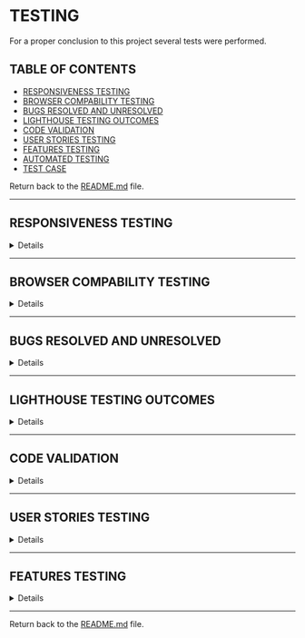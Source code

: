 # TESTING

For a proper conclusion to this project several tests were performed.

## TABLE OF CONTENTS

* [RESPONSIVENESS TESTING](#responsiveness-testing)
* [BROWSER COMPABILITY TESTING](#browser-compability-testing)
* [BUGS RESOLVED AND UNRESOLVED](#bugs-resolved-and-unresolved)
* [LIGHTHOUSE TESTING OUTCOMES](#lighthouse-testing-outcomes)
* [CODE VALIDATION](#code-validation)
* [USER STORIES TESTING](#user-stories-testing)
* [FEATURES TESTING](#features-testing)
* [AUTOMATED TESTING](#automated-testing)
* [TEST CASE](#test-case)

Return back to the [README.md](README.md) file.

- - -

## RESPONSIVENESS TESTING

<details>

The deployed application was tested on multiple devices to check for responsiveness issues. 

It works as expected according to the wireframes and no issue was found.

<img src="readme/documentation/responsiveness/amiresponsive.png">

|Device| Screenshot | 
|:---|:---: |
| 1200px |  <img src="readme/documentation/responsiveness/sizes/1200.png">  |
| 992px  |  <img src="readme/documentation/responsiveness/sizes/992.png">  |
| 768px  |  <img src="readme/documentation/responsiveness/sizes/768.png">  |
| 576px  |  <img src="readme/documentation/responsiveness/sizes/576.png"> |
| 320px  |  <img src="readme/documentation/responsiveness/sizes/320.png"> |


</details>

- - -

## BROWSER COMPABILITY TESTING


<details>

The deployed project was tested on multiple browsers to check for compatibility issues and works as expected.

|Browser | Screenshot | 
|:---:|:---: |
| Chrome | <img src="readme/documentation/browser/chrome.png"> |
| Edge  | <img src="readme/documentation/browser/edge.png"> |
| Firefox |  <img src="readme/documentation/browser/firefox.png"> |

</details>

- - -

## BUGS RESOLVED AND UNRESOLVED 

<details>

The issues listed in the table below were indentified during the development of the project.

### Resolved bugs and issues

|N.| Issue |  Action | Status | 
|:---|:--- |:--- |:--- |
|01| Instructions, Ingredients and Category fields weren't required to submit a new recipe | Remove null and blank = True and set a default | Closed | 
|02| edit/delete recipe available to all users | Add condition for user to authenticated and a super user to have edit/delete option render | Closed | 
|03| Brute forcing the URL to edit/delete recipe allowed non superuser to edit/delete recipes | Update views to have non-superusers redirected to 404 error page | Closed | 
|04| Brute forcing the URL to edit/delete comments allowed any user to edit/delete any other users' comments | Update views to have user's who isn't the comment owner redirected to 404 error page | Closed | 
|05| Alert messages wouldn't close when clicking the X | Add javascript to remove the element when the X is clicked | Closed | 
|06| edit/delete recipe available to all users | Add condition for user to authenticated and a super user to have edit/delete option render | Closed |
|09| Inpunt forms don't prepoulate fields with original comment or recipe values when editing | passed the recipe instance as an argument to the form constructor | Closed |
|10| Heroku deployment failing | Removed unused CAB import from msilib | Closed |
|11| Categories weren't rendering | In models.py relevant functions were moved inside catergories class as they were mistakenly sitting outside it | Closed | 
|12| 404 error page wasn't loading | Input handlere404 function to letseat views.py and at the end of relevant conditions in blog views.py   | Closed |
|13| Styles not rendering in live preview | Switch debug to true   | Closed |
|14| Console Error that messageRow is not a valid DOM element however it disappears when the alert message for logging in and out appears. | Delete relevant console.log from script.js | Closed |

### Unresolved bugs and issues

|N.| Issue |  Action | Status | 
|:---|:--- |:--- |:--- |
|01| Ingredients and Instructions do not render in the form of a list even when typed as such in the textareas. | Textarea field in the backend allow lists to be rendered on posted recipe. I have checked the views but isn't clear why the same textareas in the frontend and backend are operating differently | Open |
|02| When a user likes a recipe the like initial icon of a heart outline should fill in to be a solid heart but it doesn't | I have checked the html and views and can't find an obvious reason as to why it isn't changing | Open |

</details>

- - -

## LIGHTHOUSE TESTING OUTCOMES

<details>

The deployed project was tested using the Lighthouse Audit tool to check for any major issues. The results for each page are listed below.

|Page | Screenshot | Notes |
|:---:|:---: |:---: |
|Index Desktop |<img src="readme/documentation/performance/desktop/index.png">||
|Index Mobile |<img src="readme/documentation/performance/mobile/index.png">| Height and width for images stated as reason for lower score. I tried changin them but it made no difference. |
|All Recipes Desktop |<img src="readme/documentation/performance/desktop/all_recipes.png">||
|All Recipes Mobile |<img src="readme/documentation/performance/mobile/all_recipes.png">||
|Single Recipe Desktop |<img src="readme/documentation/performance/desktop/single_recipe.png">||
|Single Recipe Mobile |<img src="readme/documentation/performance/mobile/single_recipe.png">||
|Delete Comment Desktop |<img src="readme/documentation/performance/desktop/comment_delete.png">||
|Delete Comment Mobile |<img src="readme/documentation/performance/mobile/comment_delete.png">||
|Edit Comment Desktop |<img src="readme/documentation/performance/desktop/comment_edit.png">||
|Edit Comment Mobile |<img src="readme/documentation/performance/mobile/comment_edit.png">||
|Add Recipe Desktop |<img src="readme/documentation/performance/desktop/admin_recipe_create.png">||
|Add Recipe Mobile |<img src="readme/documentation/performance/mobile/admin_recipe_create.png">||
|Edit Recipe Desktop |<img src="readme/documentation/performance/desktop/admin_recipe_edit.png">||
|Edit Recipe Mobile |<img src="readme/documentation/performance/mobile/admin_recipe_edit.png">||
|Delete Recipe Desktop |<img src="readme/documentation/performance/desktop/admin_recipe_delete.png">||
|Delete Recipe Mobile |<img src="readme/documentation/performance/mobile/admin_recipe_delete.png">||
|Signup Desktop |<img src="readme/documentation/performance/desktop/signup.png">||
|Signup Mobile |<img src="readme/documentation/performance/mobile/signup.png">||
|Login Desktop |<img src="readme/documentation/performance/desktop/login.png">||
|Login Mobile |<img src="readme/documentation/performance/mobile/login.png">||
|Logout Desktop |<img src="readme/documentation/performance/desktop/logout.png">||
|Logout Mobile |<img src="readme/documentation/performance/mobile/logout.png">||

</details>

- - -

## CODE VALIDATION

<details>

### HTML

The [HTML W3C Validator](https://validator.w3.org/) to validate all HTML files.
In order to properly validate the HTML pages with Jinja syntax, the steps are followed for each file:

- Navigate to the deployed application using Google Chrome,
- Right-click anywhere on the page, and select View Page Source.
- Copy the entire "compiled" code, without any Jinja syntax., and use the validate by input method.

The result for each page are listed bellow:

|Page |Screenshot | Notes  | 
|:---:|:----------------------:|---|
| Index | <img src="readme/documentation/validation/html/index.png"> | No Errors |
| Products | <img src="readme/documentation/validation/html/products.png"> | No Errors |
| Single Product | <img src="readme/documentation/validation/html/product_details.png"> | No Errors |
| Events | <img src="readme/documentation/validation/html/events.png"> | No Errors |
| Single Event | <img src="readme/documentation/validation/html/single_event.png"> | No Errors |
| Add Product | <img src="readme/documentation/validation/html/add_product.png"> | No Errors |
| Edit Product | <img src="readme/documentation/validation/html/edit_product.png"> | No Errors |
| Add Event | <img src="readme/documentation/validation/html/add_event.png"> | No Errors |
| Edit Event | <img src="readme/documentation/validation/html/edit_event.png"> | No Errors |
| Bag | <img src="readme/documentation/validation/html/bag.png"> | No Errors |
| Checkout | <img src="readme/documentation/validation/html/checkout.png"> | No Errors |
| Checkout Success | <img src="readme/documentation/validation/html/checkout_success.png"> | No Errors |
| Coupon | <img src="readme/documentation/validation/html/coupon.png"> | No Errors |
| Feedback | <img src="readme/documentation/validation/html/feedback.png"> | No Errors |
| Single Feedback | <img src="readme/documentation/validation/html/feedback_detail.png"> | No Errors |
| Signup | <img src="readme/documentation/validation/html/signup.png"> | Error with signup form not accessible |
| Login | <img src="readme/documentation/validation/html/signin.png"> | No Errors |
| Logout | <img src="readme/documentation/validation/html/signout.png"> | No Errors |
| 404 | <img src="readme/documentation/validation/html/404.png"> | No Errors |

- - - 

### CSS

The [CSS Jigsaw Validator](https://jigsaw.w3.org/css-validator/) was used to validate the CSS file.

| File | Screenshot | Notes |
| --- | --- | --- |
| base.css | <img src="readme/documentation/validation/css/base.png">| No Errors |

- - - 

### JAVASCRIPT

The [JShint Validator](https://jshint.com/) was used to validate the JavaScript file.

| File | Screenshot | Notes |
| --- | --- | --- |
| checkout_stripe_element.js | <img src="readme/documentation/validation/javascript/checkout_stripe_element_1.png"> <img src="readme/documentation/validation/javascript/checkout_stripe_element_2.png">| No Errors |
| profiles_countryfield.js | <img src="readme/documentation/validation/javascript/profiles_countryfield.png"> | No Errors |


- - - 

### PYTHON

The [Code Institute Python Linter](https://pep8ci.herokuapp.com)was used to validate all Python files.

#### Network project

| File | Screenshot  | Notes|
| --- | ------ |:---:|
| settings.py |  <img src="readme/documentation/validation/python/hazelsnutsaboutvintage/settings.png">  | Pass |
| urls.py (main) |  <img src="readme/documentation/validation/python/hazelsnutsaboutvintage/urls.png">  | Pass |
| views.py | <img src="readme/documentation/validation/python/hazelsnutsaboutvintage/views.png">  | Pass |


#### Bag app

| File | Screenshot  | Notes|
| --- | --- | --- |
| bag_tools.py | <img src="readme/documentation/validation/python/bag/bag_tools.png">   | Pass |
| contexts.py | <img src="readme/documentation/validation/python/bag/contexts.png">   | Pass |
| urls.py | <img src="readme/documentation/validation/python/bag/urls.png">   | Pass |
| views.py |  <img src="readme/documentation/validation/python/bag/views.png">  | Pass |

#### Checkout app

| File | Screenshot  | Notes|
| --- | --- | --- |
| admin.py | <img src="readme/documentation/validation/python/checkout/admin.png">   | Pass |
| forms.py | <img src="readme/documentation/validation/python/checkout/forms.png">   | Pass |
| models.py | <img src="readme/documentation/validation/python/checkout/models.png">   | Pass |
| urls.py |  <img src="readme/documentation/validation/python/checkout/urls.png">  | Pass |
| views.py | <img src="readme/documentation/validation/python/checkout/views.png">   | Pass |
| signals.py | <img src="readme/documentation/validation/python/checkout/signals.png">   | Pass |
| webhook_handlers.py |  <img src="readme/documentation/validation/python/checkout/webhook_handlers.png">  | Pass |
| webhooks.py | <img src="readme/documentation/validation/python/checkout/webhooks.png">   | Pass |

#### Coupon app

| File | Screenshot  | Notes|
| --- | --- | --- |
| admin.py | <img src="readme/documentation/validation/python/coupon/admin.png">   | Pass |
| models.py | <img src="readme/documentation/validation/python/coupon/models.png">   | Pass |
| urls.py |  <img src="readme/documentation/validation/python/coupon/urls.png">  | Pass |
| views.py | <img src="readme/documentation/validation/python/coupon/views.png">   | Pass |

#### Events app

| File | Screenshot  | Notes|
| --- | --- | --- |
| admin.py | <img src="readme/documentation/validation/python/events/admin.png">   | Pass |
| forms.py | <img src="readme/documentation/validation/python/events/forms.png">   | Pass |
| models.py | <img src="readme/documentation/validation/python/events/models.png">   | Pass |
| urls.py |  <img src="readme/documentation/validation/python/events/urls.png">  | Pass |
| views.py | <img src="readme/documentation/validation/python/events/views.png">   | Pass |

#### Feedback app

| File | Screenshot  | Notes|
| --- | --- | --- |
| admin.py | <img src="readme/documentation/validation/python/feedback/admin.png">   | Pass |
| forms.py | <img src="readme/documentation/validation/python/feedback/forms.png">   | Pass |
| models.py | <img src="readme/documentation/validation/python/feedback/models.png">   | Pass |
| urls.py |  <img src="readme/documentation/validation/python/feedback/urls.png">  | Pass |
| views.py | <img src="readme/documentation/validation/python/feedback/views.png">   | Pass |


#### Home app

| File | Screenshot  | Notes|
| --- | --- | --- |
| urls.py |  <img src="readme/documentation/validation/python/home/urls.png">  | Pass |
| views.py | <img src="readme/documentation/validation/python/home/views.png">   | Pass |


#### Products app

| File | Screenshot  | Notes|
| --- | --- | --- |
| admin.py | <img src="readme/documentation/validation/python/products/admin.png">   | Pass |
| forms.py | <img src="readme/documentation/validation/python/products/forms.png">   | Pass |
| models.py | <img src="readme/documentation/validation/python/products/models.png">   | Pass |
| urls.py |  <img src="readme/documentation/validation/python/products/urls.png">  | Pass |
| views.py | <img src="readme/documentation/validation/python/products/views.png">   | Pass |
| widgets.py | <img src="readme/documentation/validation/python/products/widgets.png">   | Pass |


#### Profiles app

| File | Screenshot  | Notes|
| --- | --- | --- |
| forms.py | <img src="readme/documentation/validation/python/profiles/forms.png">   | Pass |
| models.py | <img src="readme/documentation/validation/python/profiles/models.png">   | Pass |
| urls.py |  <img src="readme/documentation/validation/python/profiles/urls.png">  | Pass |
| views.py | <img src="readme/documentation/validation/python/profiles/views.png">   | Pass |

</details>

- - -

## USER STORIES TESTING

<details>

The implemented User Stories were tested during the development of this project and also after it was finished.

### Site User

- - -

As a Site User, I want to be able to:

*Must Have*

| User Stories |  Notes|
| --- | --- | 
| I can click an Add to Bag button so that I can ladd the product to my bag to purchase. | Pass |
| I can enter my details so that I can pay for the product and have it delivered to the correct address. |  Pass |
| I can view a list of products so that I can choose one to buy. | Pass |
| I can view a product so that I can inspect the product in more detail and add it to my bag. | Pass |

*Should Have*

| User Stories |  Notes|
| --- | --- | 
| I can give feedback so that I can let the store owner know about my experience with the online store. |  Pass |
| I can sign up to be a member/ login as an existing member so that I can be a part of the site's community and receive updates. |  Pass |
| I can view my profile so that I can review my personal info and previous order history. |  Pass |


*Could Have*

| User Stories |  Notes|
| --- | --- | 
| I can get a coupon for a discount so that I can use it in-store. | Pass |
| edit or delete my comment so that if I made a spelling error or changed my mind about what I said I can edit or delete it. | Pass |
| I can view a list of events so that I can see if the store is running any events I would be interested in. | Pass |
| I can view an event so that I can inspect the event in more detail. | Pass |


### **Site Admin**


- - -

As Site Admin for the site I want to be able to:

*Must Have*

| User Stories |  Notes|
| --- | --- | 
| create, edit and delete products so that I can be in control of what products are shown to Site Users. | Pass |
| create, edit and delete events so that I can be in control of what events are shown to Site Users. | Pass |


*Should Have*

| User Stories |  Notes|
| --- | --- | 
| assign a category, size and brand to the products so that Site Users will be able to find products specific to what they need. | Pass |
| offer a coupon after a purchase so that I can draw Site Users users back to my store. | Pass |
|  view my customers feedback so that I can see the areas in which the business is lacking and improve. | Pass |

</details>

- - -

## FEATURES TESTING

<details>

| Page | User Action | Expected Result| Notes |
| --- | --- | --- | --- |
| **Index**   |  |  | |
| | Click on Logo | Redirection to Index page | Pass |
| | Click on Nav Toggle | Show Nav items - Home, Recipes, Signup, Login | Pass |
| | Click on Nav Toggle (while logged in) | Show Nav items - Home, Recipes, Logout | Pass |
| | Click on Nav Toggle (while admin logged in) | Show Nav items - Home, Recipes, Logout, Add Recipe | Pass |
| | Click on Home button | Redirection to Index page | Pass |
| | Click on Discover Recipes | Redirection to All Recipes page | Pass |
| | Click on Sign Up button  | Redirection to Sign Up page | Pass |
| | Click on Login button | Redirection to Login page | Pass |
| | Click on Discover Recipes button | Redirection to All Recipes page | Pass |
| **Sign Up** |  |  |  |
| | Click Sign Up button | Username required | Pass |
| | Click Sign Up button (username provided) | Password required | Pass |
| | Click Sign Up button (username and password provided) | Password (again) required | Pass |
| | Click Sign Up button with all valid information | Redirection to Index page and displays message | Pass |
| | Click Sign Up button (username, email (already in use), password, password (again) provided, passwords matching) | Field only accepts new email | Pass |
| | Click Sign Up button (username, password, password (again) provided, passwords matching, using invalid password format) | Field will only accept password format  | Pass |
| | Click Sign Up button (username, password, password (again) provided, passwords not matching) | Passwords required to match | Pass |
| | Click on Login link | Redirection to Login page | Pass |
| | Click Cancel button | Redirection to Index page | Pass |
| **Log In** |  |  |  |
| | Click Login button | Username required | Pass |
| | Click Login button (username provided) | Password required | Pass |
| | Click Login button (valid username and invalid password provided) | Username and/or password incorrect | Pass |
| | Click Login button (invalid username provided) | username and/or password incorrect  | Pass |
| | Enter user email address in username field | field will only accept valid username | Pass |
| | Enter valid password | Field will only accept password format | Pass |
| | Click Login button with all valid information | Redirection to Index page and displays message | Pass |
| | Click on Sign Up link | Redirection to Sign Up page | Pass |
| | Click Cancel button | Redirection to Index page | Pass |
| **Log Out** |  |  |  |
| | click on dropdown menu, then log out | Redirects to log out page | Pass |
| | Click to confirm to sign out  | Redirects to landing page and displays message with the sign out confirmation | Pass |
| | Click Cancel button | Redirection to Index page | Pass |
| **Products** |  |  |  |
| | Click image on a product | User will be redirected to the Product Detail page | Pass |
| | Click each option in sort by drop down | Products' order changes depending on what they're being sorted by | Pass |
| **Product Detail** |  |  |  |
| | Click the Add to Bag button | Success message to say item has been added to bag, bag icon show the value of the products in the bag | Pass |
| | Click delete on product (only visable to admin)  | Product will be permanently deleted and User will be redirected to the Product | Pass  |
| | Click edit on product (only visable to admin) | User is redirected to Edit Product page | Pass |
| | Brute forcing the URL to delete product if not logged in | Redirects user to login page | Pass | 
| | Brute forcing the URL to delete product while logged in (NOT admin) | Redirects user to products page with error message | Pass |
| | Brute forcing the URL to edit product if not logged in | Redirects user to login page | Pass | 
| | Brute forcing the URL to edit product while logged in not as (NOT admin) | Redirects user to products page with error message | Pass |
| **Events** |  |  |  |
| | Click button on a event | User will be redirected to the Event Detail page | Pass |
| **Event Detail** |  |  |  |
| | Click go back button  | User is redirected to Events page | Pass  |
| | Click delete on event (only visable to admin)  | User is redirected to Delete Event confirmation page | Pass  |
| | Click edit on event (only visable to admin) | User is redirected to Edit event page | Pass   |
| | Brute forcing the URL to delete event if not logged in | Redirects user to login page | Pass | 
| | Brute forcing the URL to delete event while logged in (NOT admin) | Redirects user to events page with error message | Pass |
| | Brute forcing the URL to edit event if not logged in | Redirects user to login page | Pass | 
| | Brute forcing the URL to edit event while logged in not as (NOT admin) | Redirects user to events page with error message | Pass |
| **Add Product** |  |  |  |
| | Click Submit on add product form without adding content | User is prompted to enter something into each field before submitting | Pass |
| | Click Cancel on add product form | User will be redirected to Products | Pass |
| **Edit Product** | | | | 
| | Fill in post form and click submit | Original product can be edited and User will be redirected to the Products | Pass | 
| | Click on the Cancel button | User will be redirected to the Products | Pass | 
| **Add Event** |  |  |  |
| | Click Submit on add event form without adding content | User is prompted to enter something into each field before submitting | Pass |
| | Click Cancel on add event form | User will be redirected to Events | Pass |
| **Edit Event** | | | | 
| | Fill in post form and click submit | Original event can be edited and User will be redirected to the Events | Pass | 
| | Click on the Cancel button | User will be redirected to the Events | Pass | 
| **Delete Event** | | | | 
| | Click on the Delete button | Event will be permanently deleted and User will be redirected to the Events | Pass | 
| | Click on the Cancel button | User will be redirected to the Events | Pass | 
| **Error Pages** | | | | 
| | Click on Home button | User will be redirected to Index page | Pass | 
| **Bag** |  |  |  |
| | Click the Secure Checkout button | Redirected to Checkout page | Pass |
| | Click the Keep Shopping button | Redirected to Products | Pass |
| | Click the Remove link | Item is removed from bag | Pass |
| **Checkout** |  |  |  |
| | Click the Complete Order without filling in required fields | Request denied until all required fields are entered | Pass |
| **Checkout Sucess** |  |  |  |
| | Click the Coupon button | Redirected to new tab with coupon | Pass |
| | Click the submit button for feedback | All fields must be filled out before submitting | Pass |
| **Feedback** |  |  |  |
| | Click button on a event | User will be redirected to the Event Detail page | Pass |
| | Brute forcing the URL to view the page if not logged in | Redirects user to login page | Pass | 
| | Brute forcing the URL to view the page while logged in (NOT admin) | Redirects user to home page with error message | Pass |
| **Feedback Detail** |  |  |  |
| | Click go back button  | User is redirected to Events page | Pass  |
| | Brute forcing the URL to view the page if not logged in | Redirects user to login page | Pass | 
| | Brute forcing the URL to view the page while logged in (NOT admin) | Redirects user to home page with error message | Pass |
| **Footer** | | | | 
| | Click on Facebook Icon | Opens new tab to Facebook | Pass |
| | Click on Instagram Icon | Opens new tab to Instagram | Pass |
| | Click on submit | Email address required | Pass |

</details>

- - -

Return back to the [README.md](README.md) file.